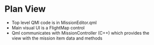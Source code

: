 # Plan View

* Top level QMl code is in MissionEditor.qml
* Main visual UI is a FlightMap control
* Qml communicates with MissionController (C++) which provides the view with the mission item data and methods